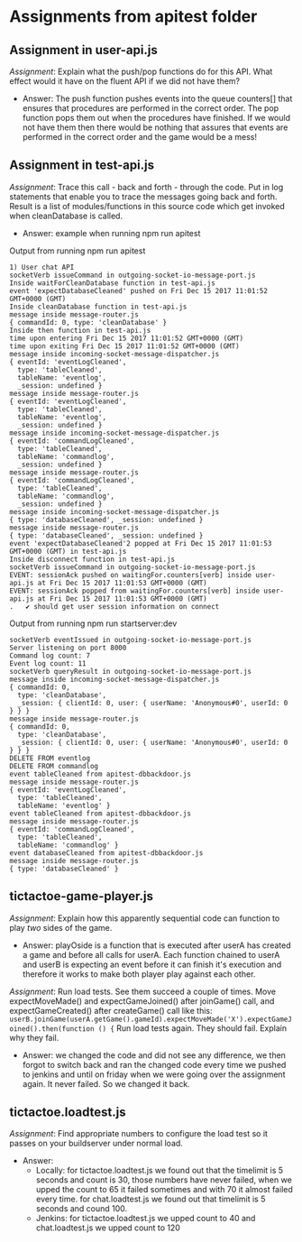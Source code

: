# Assignments from apitest folder

## Assignment in user-api.js 
*Assignment*: Explain what the push/pop functions do for this API. What effect would it have on the fluent API if we did not have them?

* Answer: The push function pushes events into the queue counters[] that ensures that procedures are performed in the correct order. The pop function pops them out when the procedures have finished. If we would not have them then there would be nothing that assures that events are performed in the correct order and the game would be a mess!

## Assignment in test-api.js
*Assignment*: Trace this call - back and forth - through the code.
Put in log statements that enable you to trace the messages going back and forth.
Result is a list of modules/functions in this source code which get invoked when cleanDatabase is called.

* Answer: example when running npm run apitest

Output from running npm run apitest
```
1) User chat API
socketVerb issueCommand in outgoing-socket-io-message-port.js
Inside waitForCleanDatabase function in test-api.js
event 'expectDatabaseCleaned' pushed on Fri Dec 15 2017 11:01:52 GMT+0000 (GMT)
Inside cleanDatabase function in test-api.js
message inside message-router.js
{ commandId: 0, type: 'cleanDatabase' }
Inside then function in test-api.js
time upon entering Fri Dec 15 2017 11:01:52 GMT+0000 (GMT)
time upon exiting Fri Dec 15 2017 11:01:52 GMT+0000 (GMT)
message inside incoming-socket-message-dispatcher.js
{ eventId: 'eventLogCleaned',
  type: 'tableCleaned',
  tableName: 'eventlog',
  _session: undefined }
message inside message-router.js
{ eventId: 'eventLogCleaned',
  type: 'tableCleaned',
  tableName: 'eventlog',
  _session: undefined }
message inside incoming-socket-message-dispatcher.js
{ eventId: 'commandLogCleaned',
  type: 'tableCleaned',
  tableName: 'commandlog',
  _session: undefined }
message inside message-router.js
{ eventId: 'commandLogCleaned',
  type: 'tableCleaned',
  tableName: 'commandlog',
  _session: undefined }
message inside incoming-socket-message-dispatcher.js
{ type: 'databaseCleaned', _session: undefined }
message inside message-router.js
{ type: 'databaseCleaned', _session: undefined }
event 'expectDatabaseCleaned'2 popped at Fri Dec 15 2017 11:01:53 GMT+0000 (GMT) in test-api.js
Inside disconnect function in test-api.js
socketVerb issueCommand in outgoing-socket-io-message-port.js
EVENT: sessionAck pushed on waitingFor.counters[verb] inside user-api.js at Fri Dec 15 2017 11:01:53 GMT+0000 (GMT)
EVENT: sessionAck popped from waitingFor.counters[verb] inside user-api.js at Fri Dec 15 2017 11:01:53 GMT+0000 (GMT)
.   ✔ should get user session information on connect
```
Output from running npm run startserver:dev
```
socketVerb eventIssued in outgoing-socket-io-message-port.js
Server listening on port 8000
Command log count: 7
Event log count: 11
socketVerb queryResult in outgoing-socket-io-message-port.js
message inside incoming-socket-message-dispatcher.js
{ commandId: 0,
  type: 'cleanDatabase',
  _session: { clientId: 0, user: { userName: 'Anonymous#0', userId: 0 } } }
message inside message-router.js
{ commandId: 0,
  type: 'cleanDatabase',
  _session: { clientId: 0, user: { userName: 'Anonymous#0', userId: 0 } } }
DELETE FROM eventlog
DELETE FROM commandlog
event tableCleaned from apitest-dbbackdoor.js
message inside message-router.js
{ eventId: 'eventLogCleaned',
  type: 'tableCleaned',
  tableName: 'eventlog' }
event tableCleaned from apitest-dbbackdoor.js
message inside message-router.js
{ eventId: 'commandLogCleaned',
  type: 'tableCleaned',
  tableName: 'commandlog' }
event databaseCleaned from apitest-dbbackdoor.js
message inside message-router.js
{ type: 'databaseCleaned' }
```
## tictactoe-game-player.js
*Assignment*: Explain how this apparently sequential code can function to play *two* sides of the game.

* Answer: playOside is a function that is executed after userA has created a game and before all calls for userA. Each function chained to userA and userB is expecting an event before it can finish it's execution and therefore it works to make both player play against each other.

*Assignment*: Run load tests. See them succeed a couple of times. 
Move expectMoveMade() and expectGameJoined() after joinGame() call, and expectGameCreated() after createGame() call like this: 
```userB.joinGame(userA.getGame().gameId).expectMoveMade('X').expectGameJoined().then(function () {```
Run load tests again. They should fail. Explain why they fail.
* Answer: we changed the code and did not see any difference, we then forgot to switch back and ran the changed code every time we pushed to jenkins and until on friday when we were going over the assignment again. It never failed. So we changed it back.

## tictactoe.loadtest.js
*Assignment*: Find appropriate numbers to configure the load test so it passes on your buildserver under normal load.
* Answer: 
  * Locally: for tictactoe.loadtest.js we found out that the timelimit is 5 seconds and count is 30, those numbers have never failed, when we upped the count to 65 it failed sometimes and with 70 it almost failed every time. for chat.loadtest.js we found out that timelimit is 5 seconds and cound 100.
  * Jenkins: for tictactoe.loadtest.js we upped count to 40 and chat.loadtest.js we upped count to 120